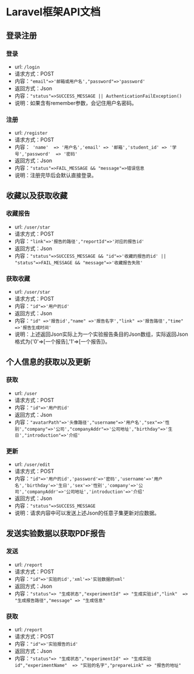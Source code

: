 # Laravel框架API文档

## 登录注册

### 登录
- url: ```/login```
- 请求方式：POST
- 内容：```"email"=>'邮箱或用户名',"password"=>'password'```
- 返回方式：Json
- 内容：```"status"=>SUCCESS_MESSAGE || AuthenticationFailException()```
- 说明：如果含有remember参数，会记住用户名密码。

### 注册
- url: ```/register```
- 请求方式：POST
- 内容：``` 'name'  => '用户名','email' => '邮箱','student_id' => '学号','password'  => '密码'```
- 返回方式：Json
- 内容：```"status"=>FAIL_MESSAGE && "message"=>错误信息```
- 说明：注册完毕后会默认直接登录。

## 收藏以及获取收藏

### 收藏报告
- url: ```/user/star```
- 请求方式：POST
- 内容：```"link"=>'报告的路径',"reportId"=>'对应的报告id'```
- 返回方式：Json
- 内容：```"status"=>SUCCESS_MESSAGE && "id"=>'收藏的报告的id' || "status"=>FAIL_MESSAGE && "message"=>'收藏报告失败'```

### 获取收藏
- url: ```/user/star```
- 请求方式：POST
- 内容：```"id"=>'用户的id'```
- 返回方式：Json
- 内容：```"id" =>'报告id',"name" =>'报告名字',"link" =>'报告路径',"time" =>'报告生成时间'```
- 说明：上述返回Json实际上为一个实验报告条目的Json数组，实际返回Json格式为{'0'=>[一个报告],'1'=>[一个报告]}。

## 个人信息的获取以及更新

### 获取
- url: ```/user```
- 请求方式：POST
- 内容：```"id"=>'用户的id'```
- 返回方式：Json
- 内容：```"avatarPath"=>'头像路径',"username"=>'用户名',"sex"=>'性别',"company"=>'公司',"companyAddr"=>'公司地址',"birthday"=>'生日',"introduction"=>'介绍'```

### 更新
- url: ```/user/edit```
- 请求方式：POST
- 内容：```"id"=>'用户的id','password'=>'密码','username'=>'用户名','birthday'=>'生日','sex'=>'性别','company'=>'公司','companyAddr'=>'公司地址','introduction'=>'介绍'```
- 返回方式：Json
- 内容：```"status"=>SUCCESS_MESSAGE```
- 说明：请求内容中可以发送上述Json的任意子集更新对应数据。

## 发送实验数据以获取PDF报告

### 发送
- url: ```/report```
- 请求方式：POST
- 内容：```"id"=>'实验的id','xml'=>'实验数据的xml'```
- 返回方式：Json
- 内容：```"status"=> "生成状态","experimentId" => "生成实验id","link"  => "生成报告路径","message" => "生成信息"```

### 获取
- url: ```/report```
- 请求方式：POST
- 内容：```"id"=>'实验报告的id'```
- 返回方式：Json
- 内容：```"status"=> "生成状态","experimentId" => "生成实验id","experimentName"  => "实验的名字","prepareLink" => "报告的地址"```

